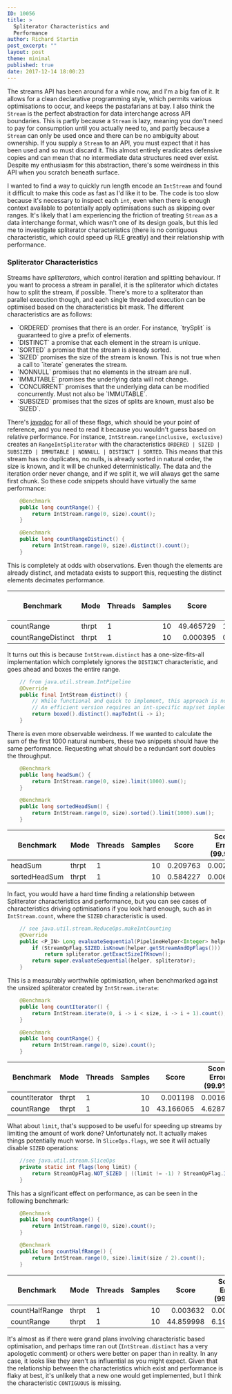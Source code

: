 ```yaml
---
ID: 10056
title: >
  Spliterator Characteristics and
  Performance
author: Richard Startin
post_excerpt: ""
layout: post
theme: minimal
published: true
date: 2017-12-14 18:00:23
---
```

The streams API has been around for a while now, and I'm a big fan of it. It allows for a clean declarative programming style, which permits various optimisations to occur, and keeps the pastafarians at bay. I also think the `Stream` is the perfect abstraction for data interchange across API boundaries. This is partly because a `Stream` is lazy, meaning you don't need to pay for consumption until you actually need to, and partly because a `Stream` can only be used once and there can be no ambiguity about ownership. If you supply a `Stream` to an API, you must expect that it has been used and so must discard it. This almost entirely eradicates defensive copies and can mean that no intermediate data structures need ever exist. Despite my enthusiasm for this abstraction, there's some weirdness in this API when you scratch beneath surface.

I wanted to find a way to quickly run length encode an `IntStream` and found it difficult to make this code as fast as I'd like it to be. The code is too slow because it's necessary to inspect each `int`, even when there is enough context available to potentially apply optimisations such as skipping over ranges. It's likely that I am experiencing the friction of treating `Stream` as a data interchange format, which wasn't one of its design goals, but this led me to investigate spliterator characteristics (there is no contiguous characteristic, which could speed up RLE greatly) and their relationship with performance.

<h3>Spliterator Characteristics</h3>

Streams have <em>spliterators</em>, which control iteration and splitting behaviour. If you want to process a stream in parallel, it is the spliterator which dictates how to split the stream, if possible. There's more to a spliterator than parallel execution though, and each single threaded execution can be optimised based on the characteristics bit mask. The different characteristics are as follows:
<ul>
	<li>`ORDERED` promises that there is an order. For instance, `trySplit` is guaranteed to give a prefix of elements.</li>
        <li>`DISTINCT` a promise that each element in the stream is unique.</li>
        <li>`SORTED` a promise that the stream is already sorted.</li>
        <li>`SIZED` promises the size of the stream is known. This is not true when a call to `iterate` generates the stream.</li>
        <li>`NONNULL` promises that no elements in the stream are null.</li>
        <li>`IMMUTABLE` promises the underlying data will not change.</li>
        <li>`CONCURRENT` promises that the underlying data can be modified concurrently. Must not also be `IMMUTABLE`.</li>
        <li>`SUBSIZED` promises that the sizes of splits are known, must also be `SIZED`.</li>
</ul>

There's <a href="https://docs.oracle.com/javase/9/docs/api/java/util/Spliterator.html" rel="noopener" target="_blank">javadoc</a> for all of these flags, which should be your point of reference, and you need to read it because you wouldn't guess based on relative performance. For instance, `IntStream.range(inclusive, exclusive)` creates an `RangeIntSpliterator` with the characteristics `ORDERED | SIZED | SUBSIZED | IMMUTABLE | NONNULL | DISTINCT | SORTED`. This means that this stream has no duplicates, no nulls, is already sorted in natural order, the size is known, and it will be chunked deterministically. The data and the iteration order never change, and if we split it, we will always get the same  first chunk. So these code snippets should have virtually the same performance:

```java
    @Benchmark
    public long countRange() {
        return IntStream.range(0, size).count();
    }

    @Benchmark
    public long countRangeDistinct() {
        return IntStream.range(0, size).distinct().count();
    }
```

This is completely at odds with observations. Even though the elements are already distinct, and metadata exists to support this, requesting the distinct elements decimates performance.

<div class="table-holder">
<table class="table table-bordered table-hover table-condensed">
<thead><tr><th>Benchmark</th>
<th>Mode</th>
<th>Threads</th>
<th>Samples</th>
<th>Score</th>
<th>Score Error (99.9%)</th>
<th>Unit</th>
<th>Param: size</th>
</tr></thead>
<tbody><tr>
<td>countRange</td>
<td>thrpt</td>
<td>1</td>
<td align="right">10</td>
<td align="right">49.465729</td>
<td align="right">1.804123</td>
<td>ops/us</td>
<td align="right">262144</td>
</tr>
<tr>
<td>countRangeDistinct</td>
<td>thrpt</td>
<td>1</td>
<td align="right">10</td>
<td align="right">0.000395</td>
<td align="right">0.000002</td>
<td>ops/us</td>
<td align="right">262144</td>
</tr>
</tbody></table>
</div>

It turns out this is because `IntStream.distinct` has a one-size-fits-all implementation which completely ignores the `DISTINCT` characteristic, and goes ahead and boxes the entire range.

```java
    // from java.util.stream.IntPipeline
    @Override
    public final IntStream distinct() {
        // While functional and quick to implement, this approach is not very efficient.
        // An efficient version requires an int-specific map/set implementation.
        return boxed().distinct().mapToInt(i -> i);
    }
```

There is even more observable weirdness. If we wanted to calculate the sum of the first 1000 natural numbers, these two snippets should have the same performance. Requesting what should be a redundant sort doubles the throughput.

```java
    @Benchmark 
    public long headSum() {
        return IntStream.range(0, size).limit(1000).sum();
    }

    @Benchmark
    public long sortedHeadSum() {
        return IntStream.range(0, size).sorted().limit(1000).sum();
    }
```

<div class="table-holder">
<table class="table table-bordered table-hover table-condensed">
<thead><tr><th>Benchmark</th>
<th>Mode</th>
<th>Threads</th>
<th>Samples</th>
<th>Score</th>
<th>Score Error (99.9%)</th>
<th>Unit</th>
<th>Param: size</th>
</tr></thead>
<tbody><tr>
<td>headSum</td>
<td>thrpt</td>
<td>1</td>
<td align="right">10</td>
<td align="right">0.209763</td>
<td align="right">0.002478</td>
<td>ops/us</td>
<td align="right">262144</td>
</tr>
<tr>
<td>sortedHeadSum</td>
<td>thrpt</td>
<td>1</td>
<td align="right">10</td>
<td align="right">0.584227</td>
<td align="right">0.006004</td>
<td>ops/us</td>
<td align="right">262144</td>
</tr>
</tbody></table>
</div>

In fact, you would have a hard time finding a relationship between Spliterator characteristics and performance, but you can see cases of characteristics driving optimisations if you look hard enough, such as in `IntStream.count`, where the `SIZED` characteristic is used.

```java
    // see java.util.stream.ReduceOps.makeIntCounting
    @Override
    public <P_IN> Long evaluateSequential(PipelineHelper<Integer> helper, Spliterator<P_IN> spliterator) {
        if (StreamOpFlag.SIZED.isKnown(helper.getStreamAndOpFlags()))
            return spliterator.getExactSizeIfKnown();
        return super.evaluateSequential(helper, spliterator);
    }
```

This is a measurably worthwhile optimisation, when benchmarked against the unsized spliterator created by `IntStream.iterate`:

```java
    @Benchmark
    public long countIterator() {
        return IntStream.iterate(0, i -> i < size, i -> i + 1).count();
    }

    @Benchmark
    public long countRange() {
        return IntStream.range(0, size).count();
    }
```

<div class="table-holder">
<table class="table table-bordered table-hover table-condensed">
<thead><tr><th>Benchmark</th>
<th>Mode</th>
<th>Threads</th>
<th>Samples</th>
<th>Score</th>
<th>Score Error (99.9%)</th>
<th>Unit</th>
<th>Param: size</th>
</tr></thead>
<tbody><tr>
<td>countIterator</td>
<td>thrpt</td>
<td>1</td>
<td align="right">10</td>
<td align="right">0.001198</td>
<td align="right">0.001629</td>
<td>ops/us</td>
<td align="right">262144</td>
</tr>
<tr>
<td>countRange</td>
<td>thrpt</td>
<td>1</td>
<td align="right">10</td>
<td align="right">43.166065</td>
<td align="right">4.628715</td>
<td>ops/us</td>
<td align="right">262144</td>
</tr>
</tbody></table>
</div>

What about `limit`, that's supposed to be useful for speeding up streams by limiting the amount of work done? Unfortunately not. It actually makes things potentially much worse. In `SliceOps.flags`, we see it will actually disable `SIZED` operations:

```java
    //see java.util.stream.SliceOps
    private static int flags(long limit) {
        return StreamOpFlag.NOT_SIZED | ((limit != -1) ? StreamOpFlag.IS_SHORT_CIRCUIT : 0);
    }
```

This has a significant effect on performance, as can be seen in the following benchmark:

```java
    @Benchmark
    public long countRange() {
        return IntStream.range(0, size).count();
    }

    @Benchmark
    public long countHalfRange() {
        return IntStream.range(0, size).limit(size / 2).count();
    }
```

<div class="table-holder">
<table class="table table-bordered table-hover table-condensed">
<thead><tr><th>Benchmark</th>
<th>Mode</th>
<th>Threads</th>
<th>Samples</th>
<th>Score</th>
<th>Score Error (99.9%)</th>
<th>Unit</th>
<th>Param: size</th>
</tr></thead>
<tbody><tr>
<td>countHalfRange</td>
<td>thrpt</td>
<td>1</td>
<td align="right">10</td>
<td align="right">0.003632</td>
<td align="right">0.003363</td>
<td>ops/us</td>
<td align="right">262144</td>
</tr>
<tr>
<td>countRange</td>
<td>thrpt</td>
<td>1</td>
<td align="right">10</td>
<td align="right">44.859998</td>
<td align="right">6.191411</td>
<td>ops/us</td>
<td align="right">262144</td>
</tr>
</tbody></table>
</div>

It's almost as if there were grand plans involving characteristic based optimisation, and perhaps time ran out (`IntStream.distinct` has a very apologetic comment) or others were better on paper than in reality. In any case, it looks like they aren't as influential as you might expect. Given that the relationship between the characteristics which exist and performance is flaky at best, it's unlikely that a new one would get implemented, but I think the characteristic `CONTIGUOUS` is missing.